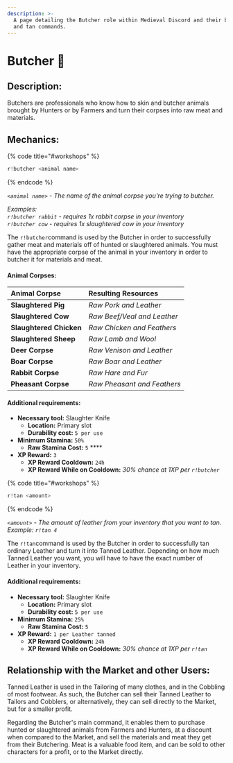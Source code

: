 ```yaml
---
description: >-
  A page detailing the Butcher role within Medieval Discord and their butcher
  and tan commands.
---
```


# Butcher 🥩

## Description:

Butchers are professionals who know how to skin and butcher animals brought by Hunters or by Farmers and turn their corpses into raw meat and materials.

## Mechanics:

{% code title="\#workshops" %}
```javascript
r!butcher <animal name>
```
{% endcode %}

_`<animal name>`_ _- The name of the animal corpse you're trying to butcher._ 

_Examples:_   
_`r!butcher rabbit`  - requires 1x rabbit corpse in your inventory  
`r!butcher cow` - requires 1x slaughtered cow in your inventory_ 

The `r!butcher`command is used by the Butcher in order to successfully gather meat and materials off of hunted or slaughtered animals. You must have the appropriate corpse of the animal in your inventory in order to butcher it for materials and meat.

#### Animal Corpses:

| Animal Corpse | Resulting Resources |
| :--- | :--- |
| **Slaughtered Pig** | _Raw Pork and Leather_ |
| **Slaughtered Cow** | _Raw Beef/Veal and Leather_ |
| **Slaughtered Chicken** | _Raw Chicken and Feathers_ |
| **Slaughtered Sheep** | _Raw Lamb and Wool_ |
| **Deer Corpse** | _Raw Venison and Leather_ |
| **Boar Corpse** | _Raw Boar and Leather_ |
| **Rabbit Corpse** | _Raw Hare and Fur_ |
| **Pheasant Corpse** | _Raw Pheasant and Feathers_ |

#### Additional requirements:

* **Necessary tool:** Slaughter Knife
  * **Location:** Primary slot
  * **Durability cost:** `5 per use`
* **Minimum Stamina:** `50%`
  * **Raw Stamina Cost:** `5` ****
* **XP Reward:** `3`
  * **XP Reward Cooldown:** `24h`
  * **XP Reward While on Cooldown:** _30% chance at 1XP per `r!butcher`_

{% code title="\#workshops" %}
```javascript
r!tan <amount>
```
{% endcode %}

_`<amount>`_ _- The amount of leather from your inventory that you want to tan. Example:_ _`r!tan 4`_

The `r!tan`command is used by the Butcher in order to successfully tan ordinary Leather and turn it into Tanned Leather. Depending on how much Tanned Leather you want, you will have to have the exact number of Leather in your inventory.

#### Additional requirements:

* **Necessary tool:** Slaughter Knife
  * **Location:** Primary slot
  * **Durability cost:** `5 per use`
* **Minimum Stamina:** `25%`
  * **Raw Stamina Cost:** `5`
* **XP Reward:** `1 per Leather tanned`
  * **XP Reward Cooldown:** `24h`
  * **XP Reward While on Cooldown:** _30% chance at 1XP per `r!tan`_

## Relationship with the Market and other Users:

Tanned Leather is used in the Tailoring of many clothes, and in the Cobbling of most footwear. As such, the Butcher can sell their Tanned Leather to Tailors and Cobblers, or alternatively, they can sell directly to the Market, but for a smaller profit.

Regarding the Butcher's main command, it enables them to purchase hunted or slaughtered animals from Farmers and Hunters, at a discount when compared to the Market, and sell the materials and meat they get from their Butchering. Meat is a valuable food item, and can be sold to other characters for a profit, or to the Market directly.

